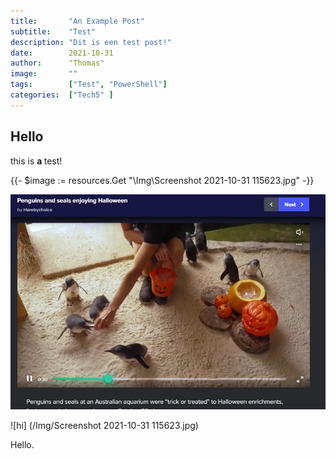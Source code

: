 ```yaml
---
title:       "An Example Post"
subtitle:    "Test"
description: "Dit is een test post!"
date:        2021-10-31
author:      "Thomas"
image:       ""
tags:        ["Test", "PowerShell"]
categories:  ["Tech5" ]
---
```



## Hello

this is <b> a </b> test!

{{- $image := resources.Get "\Img\Screenshot 2021-10-31 115623.jpg" -}}

<img class="special-img-class" src="/Img/Screenshot 2021-10-31 115623.jpg" />

![hi] (/Img/Screenshot 2021-10-31 115623.jpg)

Hello.